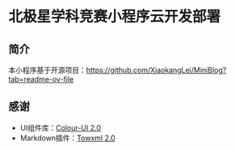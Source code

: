 # 北极星学科竞赛小程序云开发部署

## 简介
本小程序基于开源项目：https://github.com/XiaokangLei/MiniBlog?tab=readme-ov-file

## 感谢

- UI组件库：[Colour-UI 2.0](https://github.com/weilanwl/ColorUI/)
- Markdown插件：[Towxml 2.0](https://github.com/sbfkcel/towxml)
